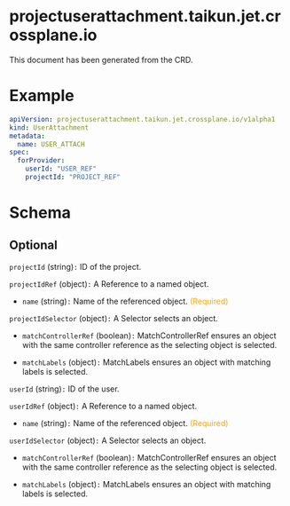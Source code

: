 
projectuserattachment.taikun.jet.crossplane.io
==============================================


This document has been generated from the CRD.
  

# Example


```yaml
apiVersion: projectuserattachment.taikun.jet.crossplane.io/v1alpha1
kind: UserAttachment
metadata:
  name: USER_ATTACH
spec:
  forProvider:
    userId: "USER_REF"
    projectId: "PROJECT_REF"
```  

# Schema
  

## Optional
  
`projectId` (string)`:` ID of the project.
  
`projectIdRef` (object)`:` A Reference to a named object.

* `name` (string)`:` Name of the referenced object.<font color="orange"> (Required)</font>  
  
`projectIdSelector` (object)`:` A Selector selects an object.

* `matchControllerRef` (boolean)`:` MatchControllerRef ensures an object with the same controller reference as the selecting object is selected.  

* `matchLabels` (object)`:` MatchLabels ensures an object with matching labels is selected.  
  
`userId` (string)`:` ID of the user.
  
`userIdRef` (object)`:` A Reference to a named object.

* `name` (string)`:` Name of the referenced object.<font color="orange"> (Required)</font>  
  
`userIdSelector` (object)`:` A Selector selects an object.

* `matchControllerRef` (boolean)`:` MatchControllerRef ensures an object with the same controller reference as the selecting object is selected.  

* `matchLabels` (object)`:` MatchLabels ensures an object with matching labels is selected.  
  
